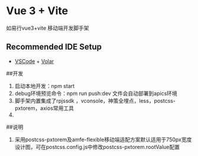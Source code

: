 # Vue 3 + Vite

如易行vue3+vite 移动端开发脚手架

## Recommended IDE Setup

- [VSCode](https://code.visualstudio.com/) + [Volar](https://marketplace.visualstudio.com/items?itemName=johnsoncodehk.volar)

##开发
1. 启动本地开发：npm start
2. debug环境预览命令：npm run push:dev 文件会自动部署到apics环境
3. 脚手架内置集成了rpjssdk ，vconsole，神策全埋点，less，postcss-pxtorem，axios常用工具
4. 
##说明
1. 采用postcss-pxtorem及amfe-flexible移动端适配方案默认适用于750px宽度设计图，可在postcss.config.js中修改postcss-pxtorem.rootValue配置
